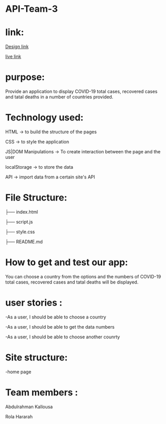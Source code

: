# API-Team-3

# link:
[Design link](https://www.figma.com/file/eddFmzwdAeUYegSmEk2blV/API-APP?node-id=0%3A1)

[live link](https://gsg-fc03.github.io/API-Team-3/)

# purpose:
Provide an application to display COVID-19 total cases, recovered cases and tatal deaths in a number of countries provided.

# Technology used:

HTML → to build the structure of the pages

CSS → to style the application

JS|DOM Manipulations → To create interaction between the page and the user

localStorage → to store the data

API → import data from a certain site's API
# File Structure:
├── index.html

├── script.js

├── style.css

├── README.md

# How to get and test our app:
You can choose a country from the options and the numbers of COVID-19 total cases, recovered cases and tatal deaths will be displayed.

# user stories :
-As a user, I should be able to choose a country

-As a user, I should be able to get the data numbers

-As a user, I should be able to choose another counrty

# Site structure:
-home page

# Team members :
Abdulrahman Kallousa

Rola Hararah

